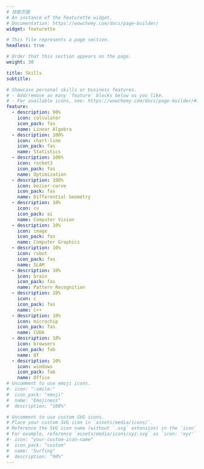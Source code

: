 ```yaml
---
# 技能页面
# An instance of the Featurette widget.
# Documentation: https://wowchemy.com/docs/page-builder/
widget: featurette

# This file represents a page section.
headless: true

# Order that this section appears on the page.
weight: 30

title: Skills
subtitle:

# Showcase personal skills or business features.
# - Add/remove as many `feature` blocks below as you like.
# - For available icons, see: https://wowchemy.com/docs/page-builder/#icons
feature:
  - description: 90%
    icon: calculator
    icon_pack: fas
    name: Linear Algebra
  - description: 100%
    icon: chart-line
    icon_pack: fas
    name: Statistics
  - description: 100%
    icon: rocket3
    icon_pack: fas
    name: Optimization
  - description: 100%
    icon: bezier-curve
    icon_pack: fas
    name: Differential Geometry
  - description: 10%
    icon: cv
    icon_pack: ai
    name: Computer Vision
  - description: 10%
    icon: image
    icon_pack: fas
    name: Computer Graphics
  - description: 10%
    icon: robot
    icon_pack: fas
    name: SLAM
  - description: 10%
    icon: brain
    icon_pack: fas
    name: Pattern Recognition
  - description: 10%
    icon: c
    icon_pack: fas
    name: C++
  - description: 10%
    icon: microchip
    icon_pack: fas
    name: CUDA
  - description: 10%
    icon: browsers
    icon_pack: fab
    name: QT
  - description: 10%
    icon: windows
    icon_pack: fab
    name: Office
# Uncomment to use emoji icons.
#- icon: ":smile:"
#  icon_pack: "emoji"
#  name: "Emojiness"
#  description: "100%"

# Uncomment to use custom SVG icons.
# Place your custom SVG icon in `assets/media/icons/`.
# Reference the SVG icon name (without `.svg` extension) in the `icon` field.
# For example, reference `assets/media/icons/xyz.svg` as `icon: 'xyz'`
#- icon: "your-custom-icon-name"
#  icon_pack: "custom"
#  name: "Surfing"
#  description: "90%"
---
```


